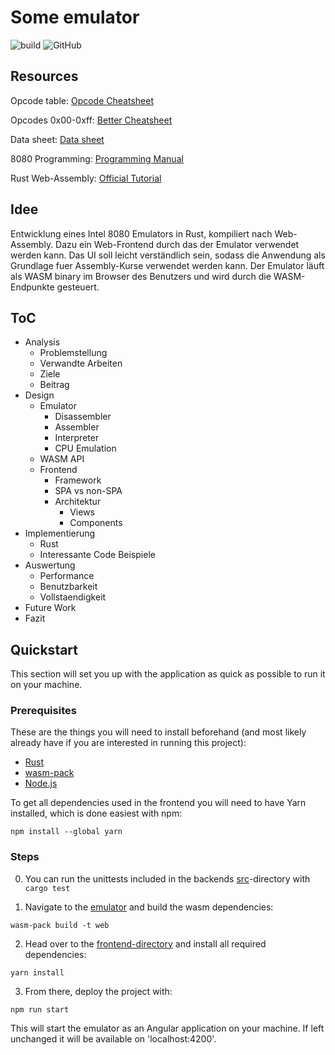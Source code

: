 # Some emulator

![build](https://img.shields.io/github/workflow/status/moorts/name_is_wip/Rust/main)
![GitHub](https://img.shields.io/github/license/moorts/name_is_wip)

## Resources

Opcode table:
[Opcode Cheatsheet](https://tobiasvl.github.io/optable/intel-8080/classic)

Opcodes 0x00-0xff:
[Better Cheatsheet](http://www.emulator101.com/reference/8080-by-opcode.html)

Data sheet:
[Data sheet](https://altairclone.com/downloads/manuals/8080%20Data%20Sheet.pdf)

8080 Programming:
[Programming Manual](https://altairclone.com/downloads/manuals/8080%20Programmers%20Manual.pdf)

Rust Web-Assembly:
[Official Tutorial](https://rustwasm.github.io/docs/book/)

## Idee

Entwicklung eines Intel 8080 Emulators in Rust, kompiliert nach Web-Assembly. Dazu ein Web-Frontend durch das der Emulator verwendet werden kann. Das UI soll leicht verständlich sein, sodass die Anwendung als Grundlage fuer Assembly-Kurse verwendet werden kann. Der Emulator läuft als WASM binary im Browser des Benutzers und wird durch die WASM-Endpunkte gesteuert.

## ToC

* Analysis
  * Problemstellung
  * Verwandte Arbeiten
  * Ziele
  * Beitrag
* Design
  * Emulator
    * Disassembler
    * Assembler
    * Interpreter
    * CPU Emulation
  * WASM API
  * Frontend
    * Framework
    * SPA vs non-SPA
    * Architektur
      * Views
      * Components
* Implementierung
  * Rust
  * Interessante Code Beispiele
* Auswertung
  * Performance
  * Benutzbarkeit
  * Vollstaendigkeit
* Future Work
* Fazit


## Quickstart

This section will set you up with the application as quick as possible to run it on your machine.

### Prerequisites

These are the things you will need to install beforehand (and most likely already have if you are interested in running this project):

- [Rust](https://www.rust-lang.org/tools/install)
- [wasm-pack](https://github.com/rustwasm/wasm-pack)
- [Node.js](https://nodejs.org/en/download/)

To get all dependencies used in the frontend you will need to have Yarn installed, which is done easiest with npm:
```
npm install --global yarn
```

### Steps

0. You can run the unittests included in the backends [src](./emulator/src/)-directory with ```cargo test```

1. Navigate to the [emulator](./emulator/) and build the wasm dependencies:
```
wasm-pack build -t web
```

2. Head over to the [frontend-directory](./emulator-webapp/) and install all required dependencies:
```
yarn install
```

3. From there, deploy the project with:
```
npm run start
```
This will start the emulator as an Angular application on your machine. If left unchanged it will be available on 'localhost:4200'.
